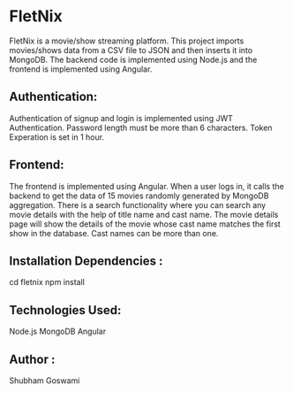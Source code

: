 
# FletNix

FletNix is a movie/show streaming platform. This project imports movies/shows data from a CSV file to JSON and then inserts it into MongoDB. The backend code is implemented using Node.js and the frontend is implemented using Angular.

## Authentication:
Authentication of signup and login is implemented using JWT Authentication. Password length must be more than 6 characters.
Token Experation is set in 1 hour.

## Frontend:
The frontend is implemented using Angular. When a user logs in, it calls the backend to get the data of 15 movies randomly generated by MongoDB aggregation. There is a search functionality where you can search any movie details with the help of title name and cast name. The movie details page will show the details of the movie whose cast name matches the first show in the database. Cast names can be more than one.


## Installation Dependencies :
cd fletnix
npm install


## Technologies Used:
Node.js
MongoDB
Angular

## Author :
Shubham Goswami
